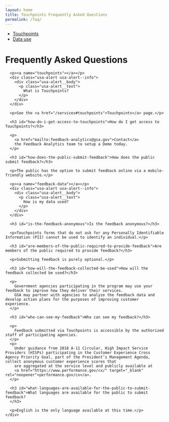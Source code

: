 ```yaml
---
layout: home
title: Touchpoints Frequently Asked Questions
permalink: /faq/
---
```


<div class="grid-container usa-prose">
  <div class="grid-row grid-gap-md">
    <div class="grid-col-3">
      <ul>
        <li>
          <a href="#touchpoints">Touchpoints</a>
        </li>
        <li>
          <a href="#feedback-data">Data use</a>
        </li>
      </ul>
    </div>
    <div class="grid-col-9">
      <h1 id="frequently-asked-questions">Frequently Asked Questions</h1>

      <p><a name="touchpoints"></a></p>
      <div class="usa-alert usa-alert--info">
        <div class="usa-alert__body">
          <p class="usa-alert__text">
            What is Touchpoints?
          </p>
        </div>
      </div>

      <p>See the <a href="/services#touchpoints">Touchpoints</a> page.</p>

      <h3 id="how-do-i-get-access-to-touchpoints">How do I get access to Touchpoints?</h3>

      <p>
        <a href="mailto:feedback-analytics@gsa.gov">Contact</a>
        the Feedback Analytics team to setup a Demo today.
      </p>

      <h3 id="how-does-the-public-submit-feedback">How does the public submit feedback?</h3>

      <p>The public has the option to submit feedback online via a mobile-friendly website.</p>

      <p><a name="feedback-data"></a></p>
      <div class="usa-alert usa-alert--info">
        <div class="usa-alert__body">
          <p class="usa-alert__text">
            How is my data used?
          </p>
        </div>
      </div>

      <h3 id="is-the-feedback-anonymous">Is the feedback anonymous?</h3>

      <p>Touchpoints forms that do not ask for any Personally Identifiable Information (PII) cannot be used to identify an individual.</p>

      <h3 id="are-members-of-the-public-required-to-provide-feedback">Are members of the public required to provide feedback?</h3>

      <p>Submitting feedback is purely optional.</p>

      <h3 id="how-will-the-feedback-collected-be-used">How will the feedback collected be used?</h3>

      <p>
        Government agencies participating in the program may use your feedback to improve how they deliver their services.
        GSA may partner with agencies to analyze the feedback data and develop action plans for the purposes of improving customer experience.
      </p>

      <h3 id="who-can-see-my-feedback">Who can see my feedback?</h3>

      <p>
        Feedback submitted via Touchpoints is accessible by the authorized staff of participating agencies.
      </p>
      <p>
        Under guidance from 2018 A-11 Circular, High Impact Service Providers (HISPs) participating in the Customer Experience Cross Agency Priority Goal, part of the President’s Management Agenda, collect anonymous customer experience scores that
        are aggregated at the service level and publicly available at
        <a href="https://www.performance.gov/cx/" target="_blank" rel="noopener">performance.gov/cx</a>.
      </p>

      <h3 id="what-languages-are-available-for-the-public-to-submit-feedback">What languages are available for the public to submit feedback?
      </h3>

      <p>English is the only language available at this time.</p>
    </div>
  </div>
</div>
